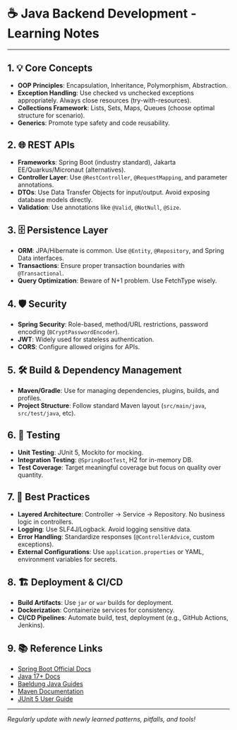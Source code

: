 # ☕ Java Backend Development - Learning Notes

---

## 1. 💡 Core Concepts

- **OOP Principles**: Encapsulation, Inheritance, Polymorphism, Abstraction.
- **Exception Handling**: Use checked vs unchecked exceptions appropriately. Always close resources (try-with-resources).
- **Collections Framework**: Lists, Sets, Maps, Queues (choose optimal structure for scenario).
- **Generics**: Promote type safety and code reusability.

## 2. 🌐 REST APIs

- **Frameworks**: Spring Boot (industry standard), Jakarta EE/Quarkus/Micronaut (alternatives).
- **Controller Layer**: Use `@RestController`, `@RequestMapping`, and parameter annotations.
- **DTOs**: Use Data Transfer Objects for input/output. Avoid exposing database models directly.
- **Validation**: Use annotations like `@Valid`, `@NotNull`, `@Size`.

## 3. 🗄️ Persistence Layer

- **ORM**: JPA/Hibernate is common. Use `@Entity`, `@Repository`, and Spring Data interfaces.
- **Transactions**: Ensure proper transaction boundaries with `@Transactional`.
- **Query Optimization**: Beware of N+1 problem. Use FetchType wisely.

## 4. 🛡️ Security

- **Spring Security**: Role-based, method/URL restrictions, password encoding (`BCryptPasswordEncoder`).
- **JWT**: Widely used for stateless authentication.
- **CORS**: Configure allowed origins for APIs.

## 5. 🛠️ Build & Dependency Management

- **Maven/Gradle**: Use for managing dependencies, plugins, builds, and profiles.
- **Project Structure**: Follow standard Maven layout (`src/main/java`, `src/test/java`, etc).

## 6. 🧪 Testing

- **Unit Testing**: JUnit 5, Mockito for mocking.
- **Integration Testing**: `@SpringBootTest`, H2 for in-memory DB.
- **Test Coverage**: Target meaningful coverage but focus on quality over quantity.

## 7. 🚦 Best Practices

- **Layered Architecture**: Controller → Service → Repository. No business logic in controllers.
- **Logging**: Use SLF4J/Logback. Avoid logging sensitive data.
- **Error Handling**: Standardize responses (`@ControllerAdvice`, custom exceptions).
- **External Configurations**: Use `application.properties` or YAML, environment variables for secrets.

## 8. 🏗️ Deployment & CI/CD

- **Build Artifacts**: Use `jar` or `war` builds for deployment.
- **Dockerization**: Containerize services for consistency.
- **CI/CD Pipelines**: Automate build, test, deployment (e.g., GitHub Actions, Jenkins).

## 9. 📚 Reference Links

- [Spring Boot Official Docs](https://docs.spring.io/spring-boot/docs/current/reference/htmlsingle/)
- [Java 17+ Docs](https://docs.oracle.com/en/java/javase/17/)
- [Baeldung Java Guides](https://www.baeldung.com/)
- [Maven Documentation](https://maven.apache.org/guides/)
- [JUnit 5 User Guide](https://junit.org/junit5/docs/current/user-guide/)

---

_Regularly update with newly learned patterns, pitfalls, and tools!_
